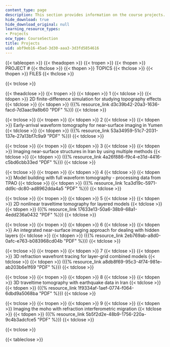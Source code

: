 ```yaml
---
content_type: page
description: This section provides information on the course projects.
hide_download: true
hide_download_original: null
learning_resource_types:
- Projects
ocw_type: CourseSection
title: Projects
uid: abf9eb16-45ad-3d30-aaa3-3d3fd5854616
---
```


{{< tableopen >}}
{{< theadopen >}}
{{< tropen >}}
{{< thopen >}}
PROJECT #
{{< thclose >}}
{{< thopen >}}
TOPICS
{{< thclose >}}
{{< thopen >}}
FILES
{{< thclose >}}

{{< trclose >}}

{{< theadclose >}}
{{< tropen >}}
{{< tdopen >}}
1
{{< tdclose >}}
{{< tdopen >}}
2D finite-difference simulation for studying topography effects
{{< tdclose >}}
{{< tdopen >}}
({{% resource_link d3c39b42-20a3-1636-facd-7d3aac9a8b60 "PDF" %}})
{{< tdclose >}}

{{< trclose >}}
{{< tropen >}}
{{< tdopen >}}
2
{{< tdclose >}}
{{< tdopen >}}
Early-arrival waveform tomography for near-surface imaging in Yumen
{{< tdclose >}}
{{< tdopen >}}
({{% resource_link 53a34959-51c7-2031-137e-27a13bf7c9a9 "PDF" %}})
{{< tdclose >}}

{{< trclose >}}
{{< tropen >}}
{{< tdopen >}}
3
{{< tdclose >}}
{{< tdopen >}}
Imaging near-surface structures in Iran by using multiple methods
{{< tdclose >}}
{{< tdopen >}}
({{% resource_link 4a26f886-f9c4-e31d-4416-c5bd6cbb33ed "PDF" %}})
{{< tdclose >}}

{{< trclose >}}
{{< tropen >}}
{{< tdopen >}}
4
{{< tdclose >}}
{{< tdopen >}}
Model building with full waveform tomography - processing data from TPAO
{{< tdclose >}}
{{< tdopen >}}
({{% resource_link 1ca3d19c-5971-dd9c-dc80-ad8962dda4a5 "PDF" %}})
{{< tdclose >}}

{{< trclose >}}
{{< tropen >}}
{{< tdopen >}}
5
{{< tdclose >}}
{{< tdopen >}}
2D nonlinear traveltime tomography for layered models
{{< tdclose >}}
{{< tdopen >}}
({{% resource_link 17633e13-50a6-38b9-68a1-4edd236a0432 "PDF" %}})
{{< tdclose >}}

{{< trclose >}}
{{< tropen >}}
{{< tdopen >}}
6
{{< tdclose >}}
{{< tdopen >}}
An integrated near-surface imaging approach for dealing with hidden layers
{{< tdclose >}}
{{< tdopen >}}
({{% resource_link 2eb769ab-a8d0-0afc-e763-b083968cd04b "PDF" %}})
{{< tdclose >}}

{{< trclose >}}
{{< tropen >}}
{{< tdopen >}}
7
{{< tdclose >}}
{{< tdopen >}}
3D refraction wavefront tracing for layer-grid combined models
{{< tdclose >}}
{{< tdopen >}}
({{% resource_link a8db8f69-95c3-4f74-981e-ab203b6e1f69 "PDF" %}})
{{< tdclose >}}

{{< trclose >}}
{{< tropen >}}
{{< tdopen >}}
8
{{< tdclose >}}
{{< tdopen >}}
3D traveltime tomography with earthquake data in Iran
{{< tdclose >}}
{{< tdopen >}}
({{% resource_link 1f9334af-1aef-0774-f064-6dbd9a5068ba "PDF" %}})
{{< tdclose >}}

{{< trclose >}}
{{< tropen >}}
{{< tdopen >}}
9
{{< tdclose >}}
{{< tdopen >}}
Imaging the moho with refraction interferometric migration
{{< tdclose >}}
{{< tdopen >}}
({{% resource_link 5b5f2d2e-48b9-1756-220a-9c4b3adcfce5 "PDF" %}})
{{< tdclose >}}

{{< trclose >}}

{{< tableclose >}}